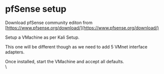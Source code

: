 # pfSense setup

Download pfSense community editon from \
[https://www.pfsense.org/download/](https://www.pfsense.org/download/)

Setup a VMachine as per Kali Setup.

This one will be different though as we need to add 5 VMnet interface adapters.

Once installed, start the VMachine and accept all defaults.\
\
